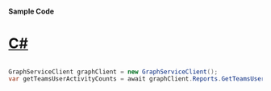 #### Sample Code
# [C#](#tab/Csharp)

```C#

GraphServiceClient graphClient = new GraphServiceClient();
var getTeamsUserActivityCounts = await graphClient.Reports.GetTeamsUserActivityCounts.Request().GetAsync();

```